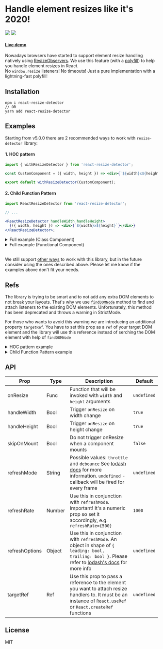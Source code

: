 # Handle element resizes like it's 2020!

<img src="https://img.shields.io/npm/dy/react-resize-detector?style=flat-square">
<img src="https://img.shields.io/npm/dm/react-resize-detector?style=flat-square">

#### [Live demo](http://maslianok.github.io/react-resize-detector/)

Nowadays browsers have started to support element resize handling natively using [ResizeObservers](https://wicg.github.io/ResizeObserver/). We use this feature (with a [polyfill](https://github.com/que-etc/resize-observer-polyfill)) to help you handle element resizes in React.  
No `window.resize` listeners! No timeouts! Just a pure implementation with a lightning-fast polyfill!

## Installation

```
npm i react-resize-detector
// OR
yarn add react-resize-detector
```

## Examples

Starting from v5.0.0 there are 2 recommended ways to work with `resize-detector` library:

#### 1. HOC pattern

```jsx
import { withResizeDetector } from 'react-resize-detector';

const CustomComponent = ({ width, height }) => <div>{`${width}x${height}`}</div>;

export default withResizeDetector(CustomComponent);
```

#### 2. Child Function Pattern

```jsx
import ReactResizeDetector from 'react-resize-detector';

// ...

<ReactResizeDetector handleWidth handleHeight>
  {({ width, height }) => <div>{`${width}x${height}`}</div>}
</ReactResizeDetector>;
```

<details><summary>Full example (Class Component)</summary>

```jsx
import React, { Component } from 'react';
import { withResizeDetector } from 'react-resize-detector';

const containerStyles = {
  height: '100vh',
  display: 'flex',
  alignItems: 'center',
  justifyContent: 'center'
};

class AdaptiveComponent extends Component {
  state = {
    color: 'red'
  };

  componentDidUpdate(prevProps) {
    const { width } = this.props;

    if (width !== prevProps.width) {
      this.setState({
        color: width > 500 ? 'coral' : 'aqua'
      });
    }
  }

  render() {
    const { width, height } = this.props;
    const { color } = this.state;
    return <div style={{ backgroundColor: color, ...containerStyles }}>{`${width}x${height}`}</div>;
  }
}

const AdaptiveWithDetector = withResizeDetector(AdaptiveComponent);

const App = () => {
  return (
    <div>
      <p>The rectangle changes color based on its width</p>
      <AdaptiveWithDetector />
    </div>
  );
};

export default App;
```

</details>

<details><summary>Full example (Functional Component)</summary>

```jsx
import React, { useState, useEffect } from 'react';
import { withResizeDetector } from 'react-resize-detector';

const containerStyles = {
  height: '100vh',
  display: 'flex',
  alignItems: 'center',
  justifyContent: 'center'
};

const AdaptiveComponent = ({ width, height }) => {
  const [color, setColor] = useState('red');

  useEffect(() => {
    setColor(width > 500 ? 'coral' : 'aqua');
  }, [width]);

  return <div style={{ backgroundColor: color, ...containerStyles }}>{`${width}x${height}`}</div>;
};

const AdaptiveWithDetector = withResizeDetector(AdaptiveComponent);

const App = () => {
  return (
    <div>
      <p>The rectangle changes color based on its width</p>
      <AdaptiveWithDetector />
    </div>
  );
};

export default App;
```

</details>

<br/>

We still support [other ways](https://github.com/maslianok/react-resize-detector/tree/v4.2.1#examples) to work with this library, but in the future consider using the ones described above. Please let me know if the examples above don't fit your needs.

## Refs

The library is trying to be smart and to not add any extra DOM elements to not break your layouts. That's why we use [`findDOMNode`](https://reactjs.org/docs/react-dom.html#finddomnode) method to find and attach listeners to the existing DOM elements. Unfortunately, this method has been deprecated and throws a warning in StrictMode.

For those who wants to avoid this warning we are introducing an additional property `targetRef`. You have to set this prop as a `ref` of your target DOM element and the library will use this reference instead of serching the DOM element with help of `findDOMNode`

<details><summary>HOC pattern example</summary>

```jsx
import { withResizeDetector } from 'react-resize-detector';

const CustomComponent = ({ width, height, targetRef }) => <div ref={targetRef}>{`${width}x${height}`}</div>;

export default withResizeDetector(CustomComponent);
```

</details>

<details><summary>Child Function Pattern example</summary>

```jsx
import ReactResizeDetector from 'react-resize-detector';

// ...

<ReactResizeDetector handleWidth handleHeight>
  {({ width, height, targetRef }) => <div ref={targetRef}>{`${width}x${height}`}</div>}
</ReactResizeDetector>;
```

</details>

## API

| Prop           | Type   | Description                                                                                                                                                                                    | Default     |
| -------------- | ------ | ---------------------------------------------------------------------------------------------------------------------------------------------------------------------------------------------- | ----------- |
| onResize       | Func   | Function that will be invoked with `width` and `height` arguments                                                                                                                              | `undefined` |
| handleWidth    | Bool   | Trigger `onResize` on width change                                                                                                                                                             | `true`      |
| handleHeight   | Bool   | Trigger `onResize` on height change                                                                                                                                                            | `true`      |
| skipOnMount    | Bool   | Do not trigger onResize when a component mounts                                                                                                                                                | `false`     |
| refreshMode    | String | Possible values: `throttle` and `debounce` See [lodash docs](https://lodash.com/docs#debounce) for more information. `undefined` - callback will be fired for every frame                      | `undefined` |
| refreshRate    | Number | Use this in conjunction with `refreshMode`. Important! It's a numeric prop so set it accordingly, e.g. `refreshRate={500}`                                                                     | `1000`      |
| refreshOptions | Object | Use this in conjunction with `refreshMode`. An object in shape of `{ leading: bool, trailing: bool }`. Please refer to [lodash's docs](https://lodash.com/docs/4.17.11#throttle) for more info | `undefined` |
| targetRef      | Ref    | Use this prop to pass a reference to the element you want to attach resize handlers to. It must be an instance of `React.useRef` or `React.createRef` functions                                | `undefined` |

## License

MIT
